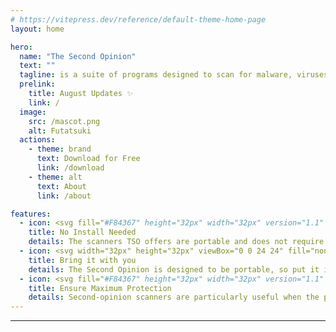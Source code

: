 ```yaml
---
# https://vitepress.dev/reference/default-theme-home-page
layout: home

hero:
  name: "The Second Opinion"
  text: ""
  tagline: is a suite of programs designed to scan for malware, viruses, trojans, and many more for your PC.
  prelink:
    title: August Updates ✨
    link: /
  image:
    src: /mascot.png
    alt: Futatsuki
  actions:
    - theme: brand
      text: Download for Free
      link: /download
    - theme: alt
      text: About
      link: /about

features:
  - icon: <svg fill="#F84367" height="32px" width="32px" version="1.1" xmlns="http://www.w3.org/2000/svg" xmlns:xlink="http://www.w3.org/1999/xlink" viewBox="0 0 24 24" enable-background="new 0 0 24 24" xml:space="preserve" stroke="#F84367" stroke-width="0.00024000000000000003"><g id="SVGRepo_bgCarrier" stroke-width="0"></g><g id="SVGRepo_tracerCarrier" stroke-linecap="round" stroke-linejoin="round" stroke="#CCCCCC" stroke-width="0.9600000000000002"></g><g id="SVGRepo_iconCarrier"> <g id="install"> <path d="M12,21.5l-8-4.7v-3.8l-4-2.4l5-4.7l7-3.3l7.2,3.3l4.8,4.7l-4,2.3v3.8L12,21.5z M13,12.2V19l5-3v-2l-2.1,1.2L13,12.2z M6,16 l5,3v-6.8l-3.1,3L6,14V16z M13.4,10.5l2.9,2.7l5.2-3.1l-3-2.8L13.4,10.5z M2.6,10.1l5.1,3.1l2.9-2.7L5.5,7.3L2.6,10.1z M7.1,6.5 l4.9,3l4.9-3L12,4.1L7.1,6.5z"></path> </g> </g></svg>
    title: No Install Needed
    details: The scanners TSO offers are portable and does not require installing. (except for one lol)
  - icon: <svg width="32px" height="32px" viewBox="0 0 24 24" fill="none" xmlns="http://www.w3.org/2000/svg" stroke="#ffffff"><g id="SVGRepo_bgCarrier" stroke-width="0"></g><g id="SVGRepo_tracerCarrier" stroke-linecap="round" stroke-linejoin="round"></g><g id="SVGRepo_iconCarrier"> <path d="M17 10V4.6C17 4.03995 17 3.75992 16.891 3.54601C16.7951 3.35785 16.6422 3.20487 16.454 3.10899C16.2401 3 15.9601 3 15.4 3H8.6C8.03995 3 7.75992 3 7.54601 3.10899C7.35785 3.20487 7.20487 3.35785 7.10899 3.54601C7 3.75992 7 4.03995 7 4.6V10M10.5 7V6M13.5 7V6M11.4 21H12.6C14.8402 21 15.9603 21 16.816 20.564C17.5686 20.1805 18.1805 19.5686 18.564 18.816C19 17.9603 19 16.8402 19 14.6V11.6C19 11.0399 19 10.7599 18.891 10.546C18.7951 10.3578 18.6422 10.2049 18.454 10.109C18.2401 10 17.9601 10 17.4 10H6.6C6.03995 10 5.75992 10 5.54601 10.109C5.35785 10.2049 5.20487 10.3578 5.10899 10.546C5 10.7599 5 11.0399 5 11.6V14.6C5 16.8402 5 17.9603 5.43597 18.816C5.81947 19.5686 6.43139 20.1805 7.18404 20.564C8.03968 21 9.15979 21 11.4 21Z" stroke="#F84367" stroke-width="2" stroke-linecap="round" stroke-linejoin="round"></path> </g></svg>
    title: Bring it with you
    details: The Second Opinion is designed to be portable, so put it in a thumb drive and carry it around with you!
  - icon: <svg fill="#F84367" height="32px" width="32px" version="1.1" id="Layer_1" xmlns="http://www.w3.org/2000/svg" xmlns:xlink="http://www.w3.org/1999/xlink" viewBox="0 0 512 512" xml:space="preserve"><g id="SVGRepo_bgCarrier" stroke-width="0"></g><g id="SVGRepo_tracerCarrier" stroke-linecap="round" stroke-linejoin="round"></g><g id="SVGRepo_iconCarrier"> <g> <g> <g> <path d="M452.184,64.414l-13.12-2.624C378.866,49.751,320.505,29.724,265.538,2.251c-6.004-3.001-13.071-3.001-19.075,0 C191.478,29.733,133.136,49.754,72.938,61.79l-13.121,2.624c-9.972,1.994-17.149,10.75-17.149,20.919v78.549 c0,91.952,36.531,180.151,101.544,245.165l96.704,96.704c8.331,8.331,21.839,8.331,30.17,0l96.704-96.704 c65.014-65.014,101.544-153.213,101.544-245.165V85.333C469.333,75.164,462.156,66.409,452.184,64.414z M426.667,163.883 c0,80.636-32.036,157.983-89.048,214.995L256,460.497l-81.619-81.619c-57.012-57.012-89.048-134.359-89.048-214.995v-61.072 C144.359,90.665,201.669,71.279,256,45.097c54.318,26.174,111.642,45.564,170.667,57.714V163.883z"></path> <path d="M234.671,106.662c0,11.776,9.557,21.333,21.333,21.333s21.333-9.557,21.333-21.333s-9.557-21.333-21.333-21.333 S234.671,94.886,234.671,106.662z"></path> <path d="M256.004,170.662c-11.776,0-21.333,9.557-21.333,21.333s9.557,21.333,21.333,21.333s21.333-9.557,21.333-21.333 S267.78,170.662,256.004,170.662z"></path> <path d="M256.004,255.996c-11.776,0-21.333,9.557-21.333,21.333s9.557,21.333,21.333,21.333s21.333-9.557,21.333-21.333 S267.78,255.996,256.004,255.996z"></path> <path d="M256.004,341.329c-11.776,0-21.333,9.557-21.333,21.333s9.557,21.333,21.333,21.333s21.333-9.557,21.333-21.333 S267.78,341.329,256.004,341.329z"></path> <path d="M213.338,298.662c-11.776,0-21.333,9.557-21.333,21.333s9.557,21.333,21.333,21.333s21.333-9.557,21.333-21.333 S225.114,298.662,213.338,298.662z"></path> <path d="M213.338,255.996c11.776,0,21.333-9.557,21.333-21.333s-9.557-21.333-21.333-21.333s-21.333,9.557-21.333,21.333 S201.562,255.996,213.338,255.996z"></path> <path d="M213.338,170.662c11.776,0,21.333-9.557,21.333-21.333s-9.557-21.333-21.333-21.333s-21.333,9.557-21.333,21.333 S201.562,170.662,213.338,170.662z"></path> <path d="M170.671,127.996c11.776,0,21.333-9.557,21.333-21.333s-9.557-21.333-21.333-21.333s-21.333,9.557-21.333,21.333 S158.895,127.996,170.671,127.996z"></path> <path d="M170.671,170.662c-11.776,0-21.333,9.557-21.333,21.333s9.557,21.333,21.333,21.333s21.333-9.557,21.333-21.333 S182.447,170.662,170.671,170.662z"></path> <path d="M170.671,255.996c-11.776,0-21.333,9.557-21.333,21.333s9.557,21.333,21.333,21.333s21.333-9.557,21.333-21.333 S182.447,255.996,170.671,255.996z"></path> <path d="M128.004,213.329c-11.776,0-21.333,9.557-21.333,21.333s9.557,21.333,21.333,21.333s21.333-9.557,21.333-21.333 S139.78,213.329,128.004,213.329z"></path> <path d="M128.004,170.662c11.776,0,21.333-9.557,21.333-21.333s-9.557-21.333-21.333-21.333s-21.333,9.557-21.333,21.333 S116.228,170.662,128.004,170.662z"></path> </g> </g> </g> </g></svg>
    title: Ensure Maximum Protection
    details: Second-opinion scanners are particularly useful when the primary antivirus fails to detect a suspected infection, has a high false-positive rate, or when the user simply wants to ensure maximum protection.
---
```

<style>
  .root {
      --vp-home-hero-image-background-image: linear-gradient(-45deg, #BE0735 10%, #AE3034 10%);
      --vp-home-hero-image-filter: blur(44px);
  }
  .dark {
      --vp-home-hero-image-background-image: linear-gradient(-45deg, #BE0735 10%, #AE3034 10%);
      --vp-home-hero-image-filter: blur(44px);
  }
</style>
--- 
